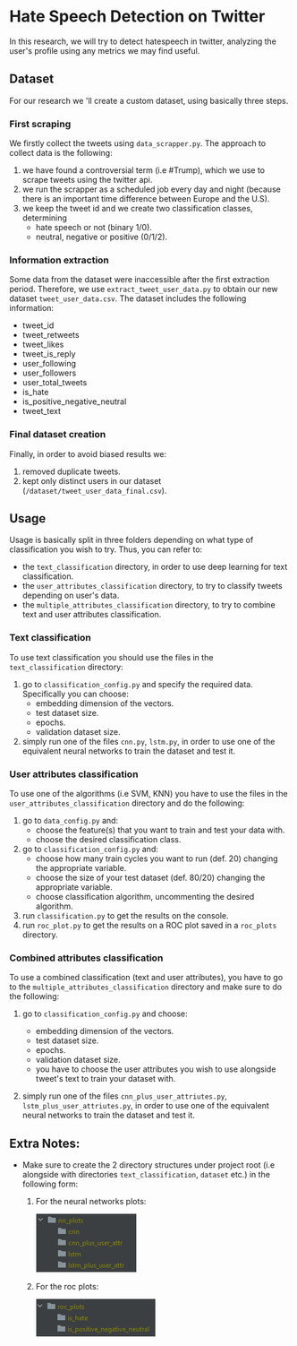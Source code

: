 # Hate Speech Detection on Twitter
In this research, we will try to detect hatespeech in twitter, analyzing the user's profile using any metrics we may find useful. 

## Dataset
For our research we 'll create a custom dataset, using basically three steps.

### First scraping
We firstly collect the tweets using `data_scrapper.py`. The approach to collect
data is the following:
1. we have found a controversial term (i.e #Trump), which we use to scrape tweets using the twitter api.
2. we run the scrapper as a scheduled job every day and night (because there is an important time difference
between Europe and the U.S).
3. we keep the tweet id and we create two classification classes, determining
    * hate speech or not (binary 1/0).
    * neutral, negative or positive (0/1/2).

### Information extraction
Some data from the dataset were inaccessible after the first extraction period. Therefore, we use 
`extract_tweet_user_data.py` to obtain our new dataset `tweet_user_data.csv`. 
The dataset includes the following information:
* tweet_id
* tweet_retweets
* tweet_likes
* tweet_is_reply
* user_following
* user_followers
* user_total_tweets
* is_hate
* is_positive_negative_neutral
* tweet_text

### Final dataset creation
Finally, in order to avoid biased results we: 
1. removed duplicate tweets. 
2. kept only distinct users in our dataset (`/dataset/tweet_user_data_final.csv`). 

## Usage
Usage is basically split in three folders depending on what type of classification you wish to try.
Thus, you can refer to:
* the `text_classification` directory, in order to use deep learning for text
classification.
* the `user_attributes_classification` directory, to try to classify tweets depending on user's data.
* the `multiple_attributes_classification` directory, to try to combine text and user attributes classification.

### Text classification
To use text classification you should use the files in the `text_classification` directory:
1. go to `classification_config.py` and specify the required data. Specifically you can choose:
   * embedding dimension of the vectors.
   * test dataset size.
   * epochs.
   * validation dataset size.
2. simply run one of the files `cnn.py`, `lstm.py`,
in order to use one of the equivalent neural networks to train the dataset and test it.

### User attributes classification
To use one of the algorithms (i.e SVM, KNN) you have to use the files in the `user_attributes_classification`
directory and do the following:
1. go to `data_config.py` and:
    * choose the feature(s) that you want to train and test your data with.
    * choose the desired classification class.
2. go to `classification_config.py` and:
    * choose how many train cycles you want to run (def. 20) changing the appropriate variable.
    * choose the size of your test dataset (def. 80/20) changing the appropriate variable.
    * choose classification algorithm, uncommenting the desired algorithm.
3. run `classification.py` to get the results on the console.
4. run `roc_plot.py` to get the results on a ROC plot saved in a `roc_plots` directory.

### Combined attributes classification
To use a combined classification (text and user attributes), you have to go to the `multiple_attributes_classification` directory
and make sure to do the following:
1. go to `classification_config.py` and choose:
   * embedding dimension of the vectors.
   * test dataset size.
   * epochs.
   * validation dataset size.     
   * you have to choose the user attributes you wish to use alongside tweet's text to train
     your dataset with.
     
2. simply run one of the files `cnn_plus_user_attriutes.py`, `lstm_plus_user_attriutes.py`,
in order to use one of the equivalent neural networks to train the dataset and test it.

## Extra Notes:
* Make sure to create the 2 directory structures under project root (i.e alongside with 
  directories `text_classification`, `dataset` etc.) in the following form:
   1. For the neural networks plots:
      
      ![nn_plots_dir](nn_plots_dir.PNG)
   2. For the roc plots:
   
      ![roc_plots_dir](roc_plots_dir.PNG)